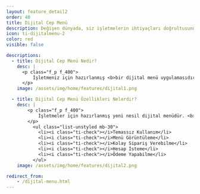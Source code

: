 ```yaml
---
layout: feature_detail2
order: 40
title: Dijital Cep Menü
description: Değişen dünyada, siz işletmelerin ihtiyaçları doğrultusunda Adisyo’yu sürekli geliştiriyoruz. </br>Bu doğrultuda Dijital Cep Menü uygulamamız ile hizmetindeyiz...
icon: ti-dijitalmenu-2
color: red
visible: false

descriptions: 
  - title: Dijital Cep Menü Nedir?
    desc: |
      <p class="f_p f_400">
          İşletmeniz için hazırlanmış <b>bir dijital menü uygulamasıdır.</b> </br>Bu uygulama ile işletmenize özel hazırlanan karekodlar sayesinde,müşterileriniz işletmenizin menüsüne hızlıca ulaşır. Müşterilerinizin artık menü beklemesine gerek kalmaz.
      </p>
    image: /assets/img/home/features/dijital1.png

  - title: Dijital Cep Menü Özellikleri Nelerdir?
    desc: |
        <p class="f_p f_400">
            İşletmeler için hazırlanmış yeni nesil dijital menüdür. <b>Dijital Cep Menü kullanarak ürünlerinizi misafirlerinize hızlıca sunabilir, müşteri memnuniyetini ve satışlarınızı arttırabilirsiniz.</b>
        </p>
          <ul class="list-unstyled mb-30">
            <li><i class="ti-check"></i>Temassız Kullanım</li>
            <li><i class="ti-check"></i>Menü Görüntüleme</li>
            <li><i class="ti-check"></i>Kolay Sipariş Verebilme</li>
            <li><i class="ti-check"></i>Hesap İsteme</li>
            <li><i class="ti-check"></i>Ödeme Yapabilme</li>
          </ul>
    image: /assets/img/home/features/dijital2.png

redirect_from:
    - /dijital-menu.html
---
```

